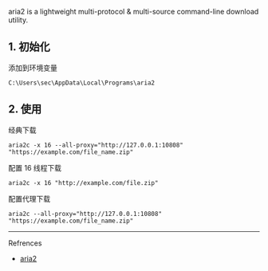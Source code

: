 aria2 is a lightweight multi-protocol & multi-source command-line download utility.

## 1. 初始化

添加到环境变量

```
C:\Users\sec\AppData\Local\Programs\aria2
```

## 2. 使用

经典下载

```
aria2c -x 16 --all-proxy="http://127.0.0.1:10808" "https://example.com/file_name.zip"
```

配置 16 线程下载

```
aria2c -x 16 "http://example.com/file.zip"
```

配置代理下载

```
aria2c --all-proxy="http://127.0.0.1:10808" "https://example.com/file_name.zip"
```

---

Refrences

- [aria2](https://aria2.github.io/)
